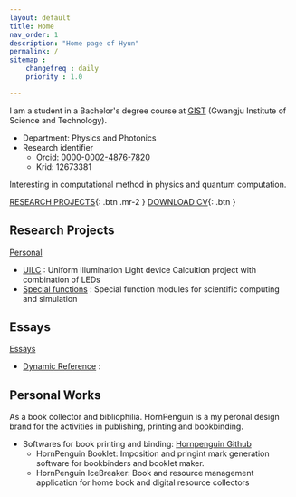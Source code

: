 ```yaml
---
layout: default
title: Home
nav_order: 1
description: "Home page of Hyun"
permalink: /
sitemap : 
    changefreq : daily 
    priority : 1.0

---
```


I am a student in a Bachelor's degree course at [GIST](https://www.gist.ac.kr/kr/main.html) \(Gwangju Institute of Science and Technology\).


* Department: Physics and Photonics
* Research identifier
    * Orcid: [0000-0002-4876-7820](https://orcid.org/0000-0002-4876-7820)
    * Krid: 12673381

Interesting in computational method in physics and quantum computation.

[RESEARCH PROJECTS](https://hyunseong-kim.github.io/docs/Projects){: .btn .mr-2 } 
[DOWNLOAD CV](https://hyunseong-kim.github.io/resources/CV.pdf){: .btn }

## Research Projects

[Personal](https://hyunseong-kim.github.io/docs/Projects)

* [UILC](https://hyunseong-kim.github.io/docs/research/uilc) : Uniform Illumination Light device Calcultion project with combination of LEDs
* [Special functions]() : Special function modules for scientific computing and simulation

## Essays

[Essays](https://hyunseong-kim.github.io/docs/essays)

* [Dynamic Reference](https://hyunseong-kim.github.io/docs/essays/dynamic_ref_work) :  

## Personal Works

As a book collector and bibliophilia.
HornPenguin is a my peronal design brand for the activities in publishing, printing and bookbinding.

* Softwares for book printing and binding: [Hornpenguin Github](https://github.com/HornPenguin)
  * HornPenguin Booklet: Imposition and pringint mark generation software for bookbinders and booklet maker.
  * HornPenguin IceBreaker: Book and resource management application for home book and digital resource collectors



 
